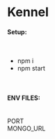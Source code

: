 <h1>Kennel</h1>
<h4>Setup:</h4><br>
<ul>
<li>npm i</li>
<li>npm start</li>
</ul><br>
<h4>ENV FILES:</h4><br>
PORT<br>
MONGO_URL
